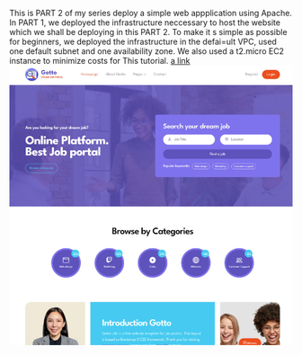 This is PART 2 of my series deploy a simple web appplication using Apache.  In PART 1, we deployed the infrastructure neccessary to host the website which we shall be deploying in this PART 2. To make it s simple as possible for beginners, we deployed the infrastructure in the defai=ult VPC, used one default subnet and one availability zone. We also used a t2.micro EC2 instance to minimize costs for This tutorial.
[a link](https://github.com/deleonab/deploy-httpd-website-infra-terraform)
![website photo](./images/website-photo.png)
